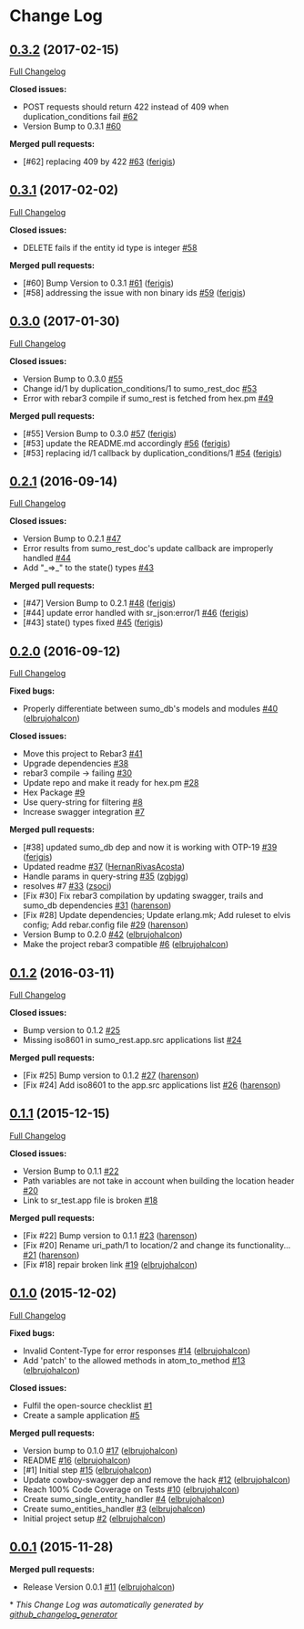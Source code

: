 # Change Log

## [0.3.2](https://github.com/inaka/sumo_rest/tree/0.3.2) (2017-02-15)
[Full Changelog](https://github.com/inaka/sumo_rest/compare/0.3.1...0.3.2)

**Closed issues:**

- POST requests should return 422 instead of 409 when duplication\_conditions fail [\#62](https://github.com/inaka/sumo_rest/issues/62)
- Version Bump to 0.3.1 [\#60](https://github.com/inaka/sumo_rest/issues/60)

**Merged pull requests:**

- \[\#62\] replacing 409 by 422 [\#63](https://github.com/inaka/sumo_rest/pull/63) ([ferigis](https://github.com/ferigis))

## [0.3.1](https://github.com/inaka/sumo_rest/tree/0.3.1) (2017-02-02)
[Full Changelog](https://github.com/inaka/sumo_rest/compare/0.3.0...0.3.1)

**Closed issues:**

- DELETE fails if the entity id type is integer [\#58](https://github.com/inaka/sumo_rest/issues/58)

**Merged pull requests:**

- \[\#60\] Bump Version to 0.3.1 [\#61](https://github.com/inaka/sumo_rest/pull/61) ([ferigis](https://github.com/ferigis))
- \[\#58\] addressing the issue with non binary ids [\#59](https://github.com/inaka/sumo_rest/pull/59) ([ferigis](https://github.com/ferigis))

## [0.3.0](https://github.com/inaka/sumo_rest/tree/0.3.0) (2017-01-30)
[Full Changelog](https://github.com/inaka/sumo_rest/compare/0.2.1...0.3.0)

**Closed issues:**

- Version Bump to 0.3.0 [\#55](https://github.com/inaka/sumo_rest/issues/55)
- Change id/1 by  duplication\_conditions/1 to sumo\_rest\_doc [\#53](https://github.com/inaka/sumo_rest/issues/53)
- Error with rebar3 compile if sumo\_rest is fetched from hex.pm [\#49](https://github.com/inaka/sumo_rest/issues/49)

**Merged pull requests:**

- \[\#55\] Version Bump to 0.3.0 [\#57](https://github.com/inaka/sumo_rest/pull/57) ([ferigis](https://github.com/ferigis))
- \[\#53\] update the README.md accordingly [\#56](https://github.com/inaka/sumo_rest/pull/56) ([ferigis](https://github.com/ferigis))
- \[\#53\] replacing id/1 callback by duplication\_conditions/1 [\#54](https://github.com/inaka/sumo_rest/pull/54) ([ferigis](https://github.com/ferigis))

## [0.2.1](https://github.com/inaka/sumo_rest/tree/0.2.1) (2016-09-14)
[Full Changelog](https://github.com/inaka/sumo_rest/compare/0.2.0...0.2.1)

**Closed issues:**

- Version Bump to 0.2.1 [\#47](https://github.com/inaka/sumo_rest/issues/47)
- Error results from sumo\_rest\_doc's update callback are improperly handled [\#44](https://github.com/inaka/sumo_rest/issues/44)
- Add "\_=\>\_" to the state\(\) types [\#43](https://github.com/inaka/sumo_rest/issues/43)

**Merged pull requests:**

- \[\#47\] Version Bump to 0.2.1 [\#48](https://github.com/inaka/sumo_rest/pull/48) ([ferigis](https://github.com/ferigis))
- \[\#44\] update error handled with sr\_json:error/1 [\#46](https://github.com/inaka/sumo_rest/pull/46) ([ferigis](https://github.com/ferigis))
- \[\#43\] state\(\) types fixed [\#45](https://github.com/inaka/sumo_rest/pull/45) ([ferigis](https://github.com/ferigis))

## [0.2.0](https://github.com/inaka/sumo_rest/tree/0.2.0) (2016-09-12)
[Full Changelog](https://github.com/inaka/sumo_rest/compare/0.1.2...0.2.0)

**Fixed bugs:**

- Properly differentiate between sumo\_db's models and modules [\#40](https://github.com/inaka/sumo_rest/pull/40) ([elbrujohalcon](https://github.com/elbrujohalcon))

**Closed issues:**

- Move this project to Rebar3 [\#41](https://github.com/inaka/sumo_rest/issues/41)
- Upgrade dependencies [\#38](https://github.com/inaka/sumo_rest/issues/38)
- rebar3 compile -\> failing [\#30](https://github.com/inaka/sumo_rest/issues/30)
- Update repo and make it ready for hex.pm [\#28](https://github.com/inaka/sumo_rest/issues/28)
- Hex Package [\#9](https://github.com/inaka/sumo_rest/issues/9)
- Use query-string for filtering [\#8](https://github.com/inaka/sumo_rest/issues/8)
- Increase swagger integration [\#7](https://github.com/inaka/sumo_rest/issues/7)

**Merged pull requests:**

- \[\#38\] updated sumo\_db dep and now it is working with OTP-19 [\#39](https://github.com/inaka/sumo_rest/pull/39) ([ferigis](https://github.com/ferigis))
- Updated readme [\#37](https://github.com/inaka/sumo_rest/pull/37) ([HernanRivasAcosta](https://github.com/HernanRivasAcosta))
- Handle params in query-string [\#35](https://github.com/inaka/sumo_rest/pull/35) ([zgbjgg](https://github.com/zgbjgg))
- resolves \#7 [\#33](https://github.com/inaka/sumo_rest/pull/33) ([zsoci](https://github.com/zsoci))
- \[Fix \#30\] Fix rebar3 compilation by updating swagger, trails and sumo\_db dependencies [\#31](https://github.com/inaka/sumo_rest/pull/31) ([harenson](https://github.com/harenson))
- \[Fix \#28\] Update dependencies; Update erlang.mk; Add ruleset to elvis config; Add rebar.config file [\#29](https://github.com/inaka/sumo_rest/pull/29) ([harenson](https://github.com/harenson))
- Version Bump to 0.2.0 [\#42](https://github.com/inaka/sumo_rest/pull/42) ([elbrujohalcon](https://github.com/elbrujohalcon))
- Make the project rebar3 compatible [\#6](https://github.com/inaka/sumo_rest/pull/6) ([elbrujohalcon](https://github.com/elbrujohalcon))

## [0.1.2](https://github.com/inaka/sumo_rest/tree/0.1.2) (2016-03-11)
[Full Changelog](https://github.com/inaka/sumo_rest/compare/0.1.1...0.1.2)

**Closed issues:**

- Bump version to 0.1.2 [\#25](https://github.com/inaka/sumo_rest/issues/25)
- Missing iso8601 in sumo\_rest.app.src applications list [\#24](https://github.com/inaka/sumo_rest/issues/24)

**Merged pull requests:**

- \[Fix \#25\] Bump version to 0.1.2 [\#27](https://github.com/inaka/sumo_rest/pull/27) ([harenson](https://github.com/harenson))
- \[Fix \#24\] Add iso8601 to the app.src applications list [\#26](https://github.com/inaka/sumo_rest/pull/26) ([harenson](https://github.com/harenson))

## [0.1.1](https://github.com/inaka/sumo_rest/tree/0.1.1) (2015-12-15)
[Full Changelog](https://github.com/inaka/sumo_rest/compare/0.1.0...0.1.1)

**Closed issues:**

- Version Bump to 0.1.1 [\#22](https://github.com/inaka/sumo_rest/issues/22)
- Path variables are not take in account when building the location header [\#20](https://github.com/inaka/sumo_rest/issues/20)
- Link to sr\_test.app file is broken [\#18](https://github.com/inaka/sumo_rest/issues/18)

**Merged pull requests:**

- \[Fix \#22\] Bump version to 0.1.1 [\#23](https://github.com/inaka/sumo_rest/pull/23) ([harenson](https://github.com/harenson))
- \[Fix \#20\] Rename uri\_path/1 to location/2 and change its functionality... [\#21](https://github.com/inaka/sumo_rest/pull/21) ([harenson](https://github.com/harenson))
- \[Fix \#18\] repair broken link [\#19](https://github.com/inaka/sumo_rest/pull/19) ([elbrujohalcon](https://github.com/elbrujohalcon))

## [0.1.0](https://github.com/inaka/sumo_rest/tree/0.1.0) (2015-12-02)
[Full Changelog](https://github.com/inaka/sumo_rest/compare/0.0.1...0.1.0)

**Fixed bugs:**

- Invalid Content-Type for error responses [\#14](https://github.com/inaka/sumo_rest/pull/14) ([elbrujohalcon](https://github.com/elbrujohalcon))
- Add 'patch' to the allowed methods in atom\_to\_method [\#13](https://github.com/inaka/sumo_rest/pull/13) ([elbrujohalcon](https://github.com/elbrujohalcon))

**Closed issues:**

- Fulfil the open-source checklist [\#1](https://github.com/inaka/sumo_rest/issues/1)
- Create a sample application [\#5](https://github.com/inaka/sumo_rest/issues/5)

**Merged pull requests:**

- Version bump to 0.1.0 [\#17](https://github.com/inaka/sumo_rest/pull/17) ([elbrujohalcon](https://github.com/elbrujohalcon))
- README [\#16](https://github.com/inaka/sumo_rest/pull/16) ([elbrujohalcon](https://github.com/elbrujohalcon))
- \[\#1\] Initial step [\#15](https://github.com/inaka/sumo_rest/pull/15) ([elbrujohalcon](https://github.com/elbrujohalcon))
- Update cowboy-swagger dep and remove the hack [\#12](https://github.com/inaka/sumo_rest/pull/12) ([elbrujohalcon](https://github.com/elbrujohalcon))
- Reach 100% Code Coverage on Tests [\#10](https://github.com/inaka/sumo_rest/pull/10) ([elbrujohalcon](https://github.com/elbrujohalcon))
- Create sumo\_single\_entity\_handler [\#4](https://github.com/inaka/sumo_rest/pull/4) ([elbrujohalcon](https://github.com/elbrujohalcon))
- Create sumo\_entities\_handler [\#3](https://github.com/inaka/sumo_rest/pull/3) ([elbrujohalcon](https://github.com/elbrujohalcon))
- Initial project setup [\#2](https://github.com/inaka/sumo_rest/pull/2) ([elbrujohalcon](https://github.com/elbrujohalcon))

## [0.0.1](https://github.com/inaka/sumo_rest/tree/0.0.1) (2015-11-28)
**Merged pull requests:**

- Release Version 0.0.1 [\#11](https://github.com/inaka/sumo_rest/pull/11) ([elbrujohalcon](https://github.com/elbrujohalcon))



\* *This Change Log was automatically generated by [github_changelog_generator](https://github.com/skywinder/Github-Changelog-Generator)*